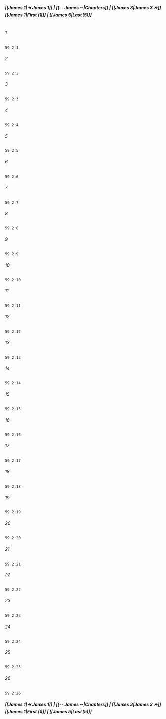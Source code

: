 
##### **[[James 1|⏪ James 1]] | [[-- James --|Chapters]] | [[James 3|James 3 ⏩]]**<br>**[[James 1|First (1)]] | [[James 5|Last (5)]]**<br><br>

###### 1
``` verse
59 2:1
```
###### 2
``` verse
59 2:2
```
###### 3
``` verse
59 2:3
```
###### 4
``` verse
59 2:4
```
###### 5
``` verse
59 2:5
```
###### 6
``` verse
59 2:6
```
###### 7
``` verse
59 2:7
```
###### 8
``` verse
59 2:8
```
###### 9
``` verse
59 2:9
```
###### 10
``` verse
59 2:10
```
###### 11
``` verse
59 2:11
```
###### 12
``` verse
59 2:12
```
###### 13
``` verse
59 2:13
```
###### 14
``` verse
59 2:14
```
###### 15
``` verse
59 2:15
```
###### 16
``` verse
59 2:16
```
###### 17
``` verse
59 2:17
```
###### 18
``` verse
59 2:18
```
###### 19
``` verse
59 2:19
```
###### 20
``` verse
59 2:20
```
###### 21
``` verse
59 2:21
```
###### 22
``` verse
59 2:22
```
###### 23
``` verse
59 2:23
```
###### 24
``` verse
59 2:24
```
###### 25
``` verse
59 2:25
```
###### 26
``` verse
59 2:26
```

##### **[[James 1|⏪ James 1]] | [[-- James --|Chapters]] | [[James 3|James 3 ⏩]]**<br>**[[James 1|First (1)]] | [[James 5|Last (5)]]**
